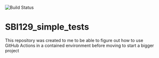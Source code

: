 ![Build Status](https://github.com/ErinPeat/SBI129_simple_tests/workflows/pytesting/badge.svg)

# SBI129_simple_tests


This repository was created to me to be able to figure out how to use GitHub Actions in 
a contained environment before moving to start a bigger project
